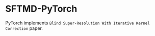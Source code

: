 # SFTMD-PyTorch
PyTorch implements `Blind Super-Resolution With Iterative Kernel Correction` paper.
